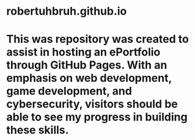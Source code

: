 # robertuhbruh.github.io
# This was repository was created to assist in hosting an ePortfolio through GitHub Pages. With an emphasis on web development, game development, and cybersecurity, visitors should be able to see my progress in building these skills. 
